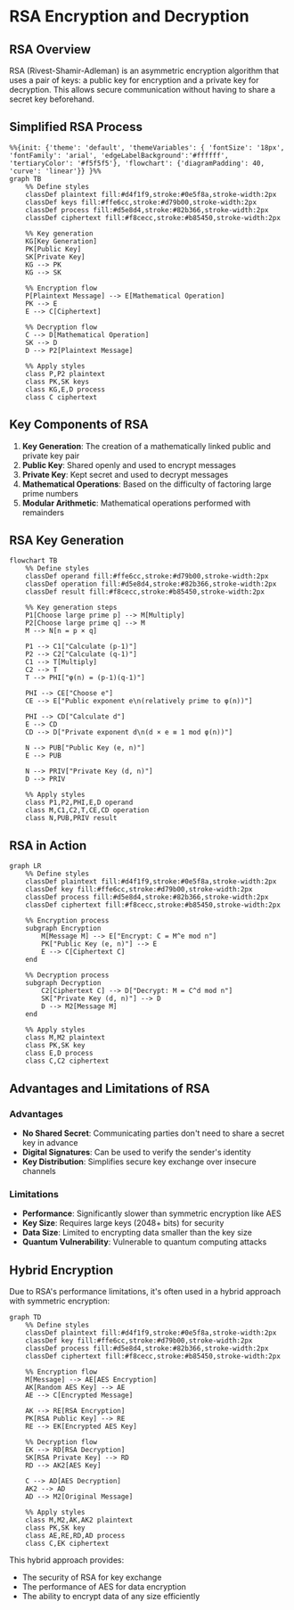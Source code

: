 # RSA Encryption and Decryption

## RSA Overview

RSA (Rivest-Shamir-Adleman) is an asymmetric encryption algorithm that uses a pair of keys: a public key for encryption and a private key for decryption. This allows secure communication without having to share a secret key beforehand.

## Simplified RSA Process

```mermaid
%%{init: {'theme': 'default', 'themeVariables': { 'fontSize': '18px', 'fontFamily': 'arial', 'edgeLabelBackground':'#ffffff', 'tertiaryColor': '#f5f5f5'}, 'flowchart': {'diagramPadding': 40, 'curve': 'linear'}} }%%
graph TB
    %% Define styles
    classDef plaintext fill:#d4f1f9,stroke:#0e5f8a,stroke-width:2px
    classDef keys fill:#ffe6cc,stroke:#d79b00,stroke-width:2px
    classDef process fill:#d5e8d4,stroke:#82b366,stroke-width:2px
    classDef ciphertext fill:#f8cecc,stroke:#b85450,stroke-width:2px

    %% Key generation
    KG[Key Generation]
    PK[Public Key]
    SK[Private Key]
    KG --> PK
    KG --> SK

    %% Encryption flow
    P[Plaintext Message] --> E[Mathematical Operation]
    PK --> E
    E --> C[Ciphertext]

    %% Decryption flow
    C --> D[Mathematical Operation]
    SK --> D
    D --> P2[Plaintext Message]

    %% Apply styles
    class P,P2 plaintext
    class PK,SK keys
    class KG,E,D process
    class C ciphertext
```

## Key Components of RSA

1. **Key Generation**: The creation of a mathematically linked public and private key pair
2. **Public Key**: Shared openly and used to encrypt messages
3. **Private Key**: Kept secret and used to decrypt messages
4. **Mathematical Operations**: Based on the difficulty of factoring large prime numbers
5. **Modular Arithmetic**: Mathematical operations performed with remainders

## RSA Key Generation

```mermaid
flowchart TB
    %% Define styles
    classDef operand fill:#ffe6cc,stroke:#d79b00,stroke-width:2px
    classDef operation fill:#d5e8d4,stroke:#82b366,stroke-width:2px
    classDef result fill:#f8cecc,stroke:#b85450,stroke-width:2px

    %% Key generation steps
    P1[Choose large prime p] --> M[Multiply]
    P2[Choose large prime q] --> M
    M --> N[n = p × q]

    P1 --> C1["Calculate (p-1)"]
    P2 --> C2["Calculate (q-1)"]
    C1 --> T[Multiply]
    C2 --> T
    T --> PHI["φ(n) = (p-1)(q-1)"]

    PHI --> CE["Choose e"]
    CE --> E["Public exponent e\n(relatively prime to φ(n))"]

    PHI --> CD["Calculate d"]
    E --> CD
    CD --> D["Private exponent d\n(d × e ≡ 1 mod φ(n))"]

    N --> PUB["Public Key (e, n)"]
    E --> PUB

    N --> PRIV["Private Key (d, n)"]
    D --> PRIV

    %% Apply styles
    class P1,P2,PHI,E,D operand
    class M,C1,C2,T,CE,CD operation
    class N,PUB,PRIV result
```

## RSA in Action

```mermaid
graph LR
    %% Define styles
    classDef plaintext fill:#d4f1f9,stroke:#0e5f8a,stroke-width:2px
    classDef key fill:#ffe6cc,stroke:#d79b00,stroke-width:2px
    classDef process fill:#d5e8d4,stroke:#82b366,stroke-width:2px
    classDef ciphertext fill:#f8cecc,stroke:#b85450,stroke-width:2px

    %% Encryption process
    subgraph Encryption
        M[Message M] --> E["Encrypt: C = M^e mod n"]
        PK["Public Key (e, n)"] --> E
        E --> C[Ciphertext C]
    end

    %% Decryption process
    subgraph Decryption
        C2[Ciphertext C] --> D["Decrypt: M = C^d mod n"]
        SK["Private Key (d, n)"] --> D
        D --> M2[Message M]
    end

    %% Apply styles
    class M,M2 plaintext
    class PK,SK key
    class E,D process
    class C,C2 ciphertext
```

## Advantages and Limitations of RSA

### Advantages

- **No Shared Secret**: Communicating parties don't need to share a secret key in advance
- **Digital Signatures**: Can be used to verify the sender's identity
- **Key Distribution**: Simplifies secure key exchange over insecure channels

### Limitations

- **Performance**: Significantly slower than symmetric encryption like AES
- **Key Size**: Requires large keys (2048+ bits) for security
- **Data Size**: Limited to encrypting data smaller than the key size
- **Quantum Vulnerability**: Vulnerable to quantum computing attacks

## Hybrid Encryption

Due to RSA's performance limitations, it's often used in a hybrid approach with symmetric encryption:

```mermaid
graph TD
    %% Define styles
    classDef plaintext fill:#d4f1f9,stroke:#0e5f8a,stroke-width:2px
    classDef key fill:#ffe6cc,stroke:#d79b00,stroke-width:2px
    classDef process fill:#d5e8d4,stroke:#82b366,stroke-width:2px
    classDef ciphertext fill:#f8cecc,stroke:#b85450,stroke-width:2px

    %% Encryption flow
    M[Message] --> AE[AES Encryption]
    AK[Random AES Key] --> AE
    AE --> C[Encrypted Message]

    AK --> RE[RSA Encryption]
    PK[RSA Public Key] --> RE
    RE --> EK[Encrypted AES Key]

    %% Decryption flow
    EK --> RD[RSA Decryption]
    SK[RSA Private Key] --> RD
    RD --> AK2[AES Key]

    C --> AD[AES Decryption]
    AK2 --> AD
    AD --> M2[Original Message]

    %% Apply styles
    class M,M2,AK,AK2 plaintext
    class PK,SK key
    class AE,RE,RD,AD process
    class C,EK ciphertext
```

This hybrid approach provides:

- The security of RSA for key exchange
- The performance of AES for data encryption
- The ability to encrypt data of any size efficiently
